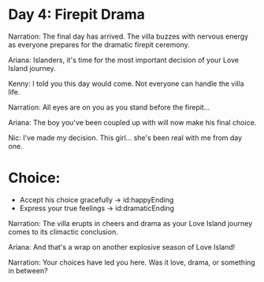 # Day 4: Firepit Drama

Narration: The final day has arrived. The villa buzzes with nervous energy as everyone prepares for the dramatic firepit ceremony.

Ariana: Islanders, it's time for the most important decision of your Love Island journey.

Kenny: I told you this day would come. Not everyone can handle the villa life.

Narration: All eyes are on you as you stand before the firepit...

Ariana: The boy you've been coupled up with will now make his final choice.

Nic: I've made my decision. This girl... she's been real with me from day one.

# Choice:
- Accept his choice gracefully → id:happyEnding
- Express your true feelings → id:dramaticEnding

Narration: The villa erupts in cheers and drama as your Love Island journey comes to its climactic conclusion.

Ariana: And that's a wrap on another explosive season of Love Island!

Narration: Your choices have led you here. Was it love, drama, or something in between?

